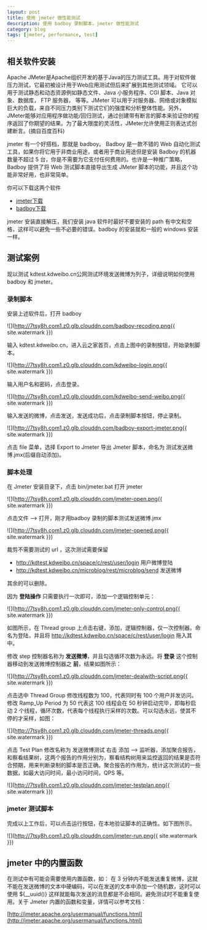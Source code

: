 ```yaml
---
layout: post
title: 使用 jmeter 做性能测试
description: 使用 badboy 录制脚本，jmeter 做性能测试
category: blog
tags: [jmeter, performance, test]
---
```

## 相关软件安装
Apache JMeter是Apache组织开发的基于Java的压力测试工具。用于对软件做压力测试，它最初被设计用于Web应用测试但后来扩展到其他测试领域。 它可以用于测试静态和动态资源例如静态文件、Java 小服务程序、CGI 脚本、Java 对象、数据库， FTP 服务器， 等等。JMeter 可以用于对服务器、网络或对象模拟巨大的负载，来自不同压力类别下测试它们的强度和分析整体性能。另外，JMeter能够对应用程序做功能/回归测试，通过创建带有断言的脚本来验证你的程序返回了你期望的结果。为了最大限度的灵活性，JMeter允许使用正则表达式创建断言。(摘自百度百科)

jmeter 有一个好搭档，那就是 badboy。 Badboy 是一款不错的 Web 自动化测试工具，如果你将它用于非商业用途，或者用于商业用途但是安装 Badboy 的机器数量不超过 5 台，你是不需要为它支付任何费用的。也许是一种推广策略， Badboy 提供了将 Web 测试脚本直接导出生成 JMeter 脚本的功能，并且这个功能非常好用，也非常简单。

你可以下载这两个软件

- [jmeter下载][]
- [badboy下载][]

jmeter 安装直接解压，我们安装 java 软件时最好不要安装的 path 有中文和空格，这样可以避免一些不必要的错误。badboy 的安装就和一般的 windows 安装一样。

## 测试案例
现以测试 kdtest.kdweibo.cn公网测试环境发送微博为列子，详细说明如何使用 badboy 和 jmeter。

### 录制脚本
安装上述软件后，打开 badboy

![](http://7tsy8h.com1.z0.glb.clouddn.com/badboy-recoding.png{{ site.watermark }})

输入 kdtest.kdweibo.cn，进入云之家首页，点击上图中的录制按钮，开始录制脚本。

![](http://7tsy8h.com1.z0.glb.clouddn.com/kdweibo-login.png{{ site.watermark }})

输入用户名和密码，点击登录。

![](http://7tsy8h.com1.z0.glb.clouddn.com/kdweibo-send-weibo.png{{ site.watermark }})

输入发送的微博，点击发送，发送成功后，点击录制脚本按钮，停止录制。

![](http://7tsy8h.com1.z0.glb.clouddn.com/badboy-export-jmeter.png{{ site.watermark }})

点击 file 菜单，选择 Export to Jmeter 导出 Jmeter 脚本，命名为 测试发送微博.jmx(后缀自动添加)。

### 脚本处理
在 Jmeter 安装目录下，点击 bin/jmeter.bat 打开 jmeter

![](http://7tsy8h.com1.z0.glb.clouddn.com/jmeter-open.png{{ site.watermark }})

点击文件 --> 打开，刚才用badboy 录制的脚本测试发送微博.jmx

![](http://7tsy8h.com1.z0.glb.clouddn.com/jmeter-opened.png{{ site.watermark }})

裁剪不需要测试的 url ，这次测试需要保留

- http://kdtest.kdweibo.cn/space/c/rest/user/login 用户微博登陆
- http://kdtest.kdweibo.cn/microblog/rest/microblog/send 发送微博

其余的可以删除。

因为 **登陆操作** 只需要执行一次即可，添加一个逻辑控制单元：

![](http://7tsy8h.com1.z0.glb.clouddn.com/jmeter-only-control.png{{ site.watermark }})

如图所示，在 Thread group 上点击右键，添加，逻辑控制器，仅一次控制器。命名为登陆，并且将 http://kdtest.kdweibo.cn/space/c/rest/user/login 拖入其中。

修改 step 控制器名称为 **发送微博**，并且勾选循环次数为永远。将 **登录** 这个控制器移动到发送微博控制器之 **前**，结果如图所示：

![](http://7tsy8h.com1.z0.glb.clouddn.com/jmeter-dealwith-script.png{{ site.watermark }})


点击选中 Thread Group 修改线程数为 100，代表同时有 100 个用户并发访问。修改 Ramp_Up Period 为 50 代表这 100 线程会在 50 秒钟启动完毕，即每秒启动 2 个线程，循环次数，代表每个线程执行采样的次数。可以勾选永远，使其不停的才采样，如图：

![](http://7tsy8h.com1.z0.glb.clouddn.com/jmeter-threads.png{{ site.watermark }})

点击 Test Plan 修改名称为 发送微博测试
右击 添加 --> 监听器，添加聚合报告，和察看结果树，这两个报告的作用分别为，察看结构树用来监控返回的结果是否符合预期，用来判断录制的脚本是否正确。聚合报告的作用为，统计这次测试的一些数据，如最大访问时间，最小访问时间，QPS 等。

![](http://7tsy8h.com1.z0.glb.clouddn.com/jmeter-testplan.png{{ site.watermark }})

### jmeter 测试脚本
完成以上工作后，可以点击运行按钮，在本地验证脚本的正确性。如下图所示。

![](http://7tsy8h.com1.z0.glb.clouddn.com/jmeter-run.png{{ site.watermark }})

## jmeter 中的内置函数
在测试中有可能会需要使用内置函数，如：
在 3 分钟内不能发送重复微博，这就不能在发送微博的文本中硬编码，可以在发送的文本中添加一个随机数，这时可以使用 ${__uuid()} 这样就能每次发送的消息都是不会相同。避免测试时不能重复使用。关于 Jmeter 内置的函数和变量，详情可以参考文档：

[http://jmeter.apache.org/usermanual/functions.html](http://jmeter.apache.org/usermanual/functions.html)


[jmeter下载]: [http://jmeter.apache.org/download_jmeter.cgi] "jmeter下载"
[badboy下载]: [http://www.badboy.com.au/download/add] "badboy下载"
[-10]:    http://hushi55.github.io/  "-10"

